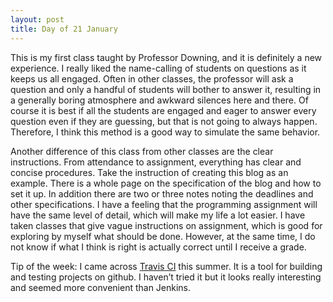 ```yaml
---
layout: post
title: Day of 21 January
---
```

This is my first class taught by Professor Downing, and it is definitely a new experience. I really liked the name-calling of students on questions as it keeps us all engaged. Often in other classes, the professor will ask a question and only a handful of students will bother to answer it, resulting in a generally boring atmosphere and awkward silences here and there. Of course it is best if all the students are engaged and eager to answer every question even if they are guessing, but that is not going to always happen. Therefore, I think this method is a good way to simulate the same behavior.

Another difference of this class from other classes are the clear instructions. From attendance to assignment, everything has clear and concise procedures. Take the instruction of creating this blog as an example. There is a whole page on the specification of the blog and how to set it up. In addition there are two or three notes noting the deadlines and other specifications. I have a feeling that the programming assignment will have the same level of detail, which will make my life a lot easier. I have taken classes that give vague instructions on assignment, which is good for exploring by myself what should be done. However, at the same time, I do not know if what I think is right is actually correct until I receive a grade.

Tip of the week: I came across [Travis CI](https://travis-ci.org) this summer. It is a tool for building and testing projects on github. I haven’t tried it but it looks really interesting and seemed more convenient than Jenkins. 